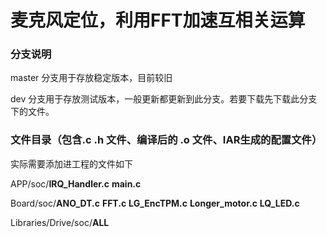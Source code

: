 # 麦克风定位，利用FFT加速互相关运算

### 分支说明

master 分支用于存放稳定版本，目前较旧

dev 分支用于存放测试版本，一般更新都更新到此分支。若要下载先下载此分支下的文件。

### 文件目录（包含.c .h 文件、编译后的 .o 文件、IAR生成的配置文件）

实际需要添加进工程的文件如下

APP/soc/**IRQ_Handler.c**
				**main.c**

Board/soc/**ANO_DT.c** 
				    **FFT.c** 
			   	 **LG_EncTPM.c**
		    		**Longer_motor.c**
					**LQ_LED.c**

Libraries/Drive/soc/**ALL**


            